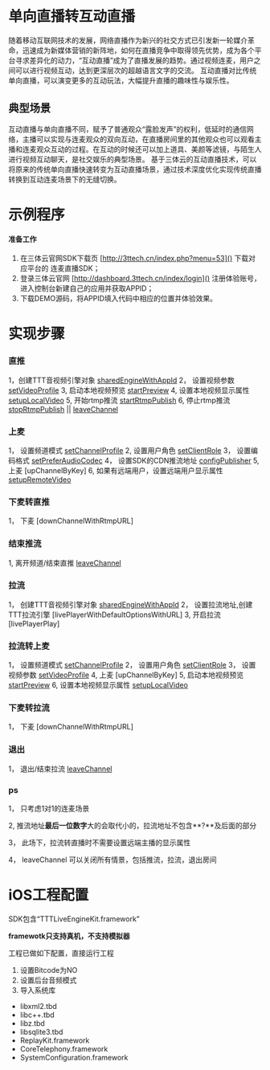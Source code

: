 
# 单向直播转互动直播

随着移动互联网技术的发展，网络直播作为新兴的社交方式已引发新一轮媒介革命，迅速成为新媒体营销的新阵地，如何在直播竞争中取得领先优势，成为各个平台寻求差异化的动力，“互动直播”成为了直播发展的趋势。通过视频连麦，用户之间可以进行视频互动，达到更深层次的超越语言文字的交流。
互动直播对比传统单向直播，可以演变更多的互动玩法，大幅提升直播的趣味性与娱乐性。

## 典型场景
互动直播与单向直播不同，赋予了普通观众“露脸发声”的权利，低延时的通信网络，主播可以实现与连麦观众的双向互动，在直播房间里的其他观众也可以观看主播和连麦观众互动的过程。在互动的时候还可以加上道具、美颜等滤镜，与陌生人进行视频互动聊天，是社交娱乐的典型场景。
基于三体云的互动直播技术，可以将原来的传统单向直播快速转变为互动直播场景，通过技术深度优化实现传统直播转换到互动连麦场景下的无缝切换。

# 示例程序

#### 准备工作
1. 在三体云官网SDK下载页 [http://3ttech.cn/index.php?menu=53]() 下载对应平台的 连麦直播SDK；
2. 登录三体云官网 [http://dashboard.3ttech.cn/index/login]() 注册体验账号，进入控制台新建自己的应用并获取APPID；
3. 下载DEMO源码，将APPID填入代码中相应的位置并体验效果。

# 实现步骤

### 直推

1，创建TTT音视频引擎对象
	[sharedEngineWithAppId](http://www.3ttech.cn/index.php?menu=72&type=iOS#sharedEngineWithAppId)
2， 设置视频参数
  	[setVideoProfile](http://www.3ttech.cn/index.php?menu=72&type=iOS#setVideoProfile)
3, 启动本地视频预览
	[startPreview](http://www.3ttech.cn/index.php?menu=72&type=iOS#startPreview)
4, 设置本地视频显示属性
	[setupLocalVideo](http://www.3ttech.cn/index.php?menu=72&type=iOS#setupLocalVideo)
5, 开始rtmp推流
	[startRtmpPublish](http://www.3ttech.cn/index.php?menu=72&type=iOS#startRtmpPublish)
6, 停止rtmp推流
	[stopRtmpPublish](http://www.3ttech.cn/index.php?menu=72&type=iOS#stopRtmpPublish)
	|| [leaveChannel](http://www.3ttech.cn/index.php?menu=72&type=iOS#leaveChannel)


### 上麦

1， 设置频道模式
 	[setChannelProfile](http://www.3ttech.cn/index.php?menu=72&type=iOS#setChannelProfile)
2,	设置用户角色
	[setClientRole](http://www.3ttech.cn/index.php?menu=72&type=iOS#setClientRole) 
3，	设置编码格式
	[setPreferAudioCodec](http://www.3ttech.cn/index.php?menu=72&type=iOS#setPreferAudioCodec) 
4， 设置SDK的CDN推流地址
	[configPublisher](http://www.3ttech.cn/index.php?menu=72&type=iOS#configPublisher) 
5,  上麦
	[upChannelByKey]
6, 	如果有远端用户，设置远端用户显示属性
	[setupRemoteVideo](http://www.3ttech.cn/index.php?menu=72&type=iOS#setupRemoteVideo)

### 下麦转直推

1， 下麦
	[downChannelWithRtmpURL]

### 结束推流

1,  离开频道/结束直推
	[leaveChannel](http://www.3ttech.cn/index.php?menu=72&type=iOS#leaveChannel)


### 拉流
1， 创建TTT音视频引擎对象
	[sharedEngineWithAppId](http://www.3ttech.cn/index.php?menu=72&type=iOS#sharedEngineWithAppId)
2，	设置拉流地址,创建TTT拉流引擎
	[livePlayerWithDefaultOptionsWithURL]
3,  开启拉流
	[livePlayerPlay]

### 拉流转上麦
1， 设置频道模式
 	[setChannelProfile](http://www.3ttech.cn/index.php?menu=72&type=iOS#setChannelProfile)
2， 设置用户角色
	[setClientRole](http://www.3ttech.cn/index.php?menu=72&type=iOS#setClientRole) 
3， 设置视频参数
  	[setVideoProfile](http://www.3ttech.cn/index.php?menu=72&type=iOS#setVideoProfile)
4,	上麦
	[upChannelByKey]
5,  启动本地视频预览
	[startPreview](http://www.3ttech.cn/index.php?menu=72&type=iOS#startPreview)
6,  设置本地视频显示属性
	[setupLocalVideo](http://www.3ttech.cn/index.php?menu=72&type=iOS#setupLocalVideo)

### 下麦转拉流
1， 下麦
	[downChannelWithRtmpURL]

### 退出
1，  退出/结束拉流
	[leaveChannel](http://www.3ttech.cn/index.php?menu=72&type=iOS#leaveChannel)


### ps
1， 只考虑1对1的连麦场景

2,  推流地址**最后一位数字**大的会取代小的，拉流地址不包含**?**及后面的部分

3，  此场下，拉流转直播时不需要设置远端主播的显示属性

4， leaveChannel 可以关闭所有情景，包括推流，拉流，退出房间

# iOS工程配置

SDK包含“TTTLiveEngineKit.framework”

**framewotk只支持真机，不支持模拟器**

工程已做如下配置，直接运行工程

1. 设置Bitcode为NO
2. 设置后台音频模式
3. 导入系统库

* libxml2.tbd
* libc++.tbd
* libz.tbd
* libsqlite3.tbd
* ReplayKit.framework
* CoreTelephony.framework
* SystemConfiguration.framework






